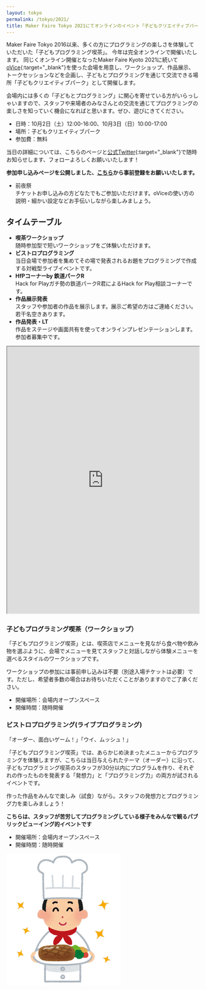 ```yaml
---
layout: tokyo
permalink: /tokyo/2021/
title: Maker Faire Tokyo 2021にてオンラインのイベント「子どもクリエイティブパーク」開催！
---
```

Maker Faire Tokyo 2016以来、多くの方にプログラミングの楽しさを体験していただいた「子どもプログラミング喫茶」。
今年は完全オンラインで開催いたします。
同じくオンライン開催となったMaker Faire Kyoto 2021に続いて[oVice](https://ovice.in){:target="_blank"}を使った会場を用意し、ワークショップ、作品展示、トークセッションなどを企画し、子どもとプログラミングを通じて交流できる場所「子どもクリエイティブパーク」として開催します。

会場内には多くの「子どもとプログラミング」に関心を寄せている方がいらっしゃいますので、スタッフや来場者のみなさんとの交流を通じてプログラミングの楽しさを知っていく機会になればと思います。ぜひ、遊びにきてください。

- 日時：10月2日（土）12:00-16:00、10月3日（日）10:00-17:00
- 場所：子どもクリエイティブパーク
- 参加費：無料

当日の詳細については、こちらのページと[公式Twitter](https://twitter.com/pgmsaloon4kids){:target="_blank"}で随時お知らせします、フォローよろしくお願いいたします！

**参加申し込みページを公開しました、[こちら](https://peatix.com/event/2955769/)から事前登録をお願いいたします。**

- 前夜祭  
チケットお申し込みの方どなたでもご参加いただけます。oViceの使い方の説明・細かい設定などお手伝いしながら楽しみましょう。

## タイムテーブル
- **喫茶ワークショップ**  
随時参加型で短いワークショップをご体験いただけます。
- **ビストロプログラミング**  
当日会場で参加者を集めてその場で発表されるお題をプログラミングで作成する対戦型ライブイベントです。
- **HfPコーナーby 鉄道パークR**  
Hack for Playガチ勢の鉄道パークR君によるHack for Play相談コーナーです。
- **作品展示発表**  
スタッフや参加者の作品を展示します。展示ご希望の方はご連絡ください。若干名空きあります。
- **作品発表・LT**  
作品をステージや画面共有を使ってオンラインプレゼンテーションします。参加者募集中です。


<iframe src="https://docs.google.com/spreadsheets/d/e/2PACX-1vQWMrActqGAQ0hGIuoqKv5ZSK_0CCgq6dMdulwxCdXhl4cSYUDdI2Q7YyhV1HDrYfdwuIEFGanRKPJ7/pubhtml?gid=1924690616&amp;single=true&amp;widget=true&amp;headers=false" width="100%" height="700px"></iframe>

<a id="saloon">

### 子どもプログラミング喫茶（ワークショップ）
「子どもプログラミング喫茶」とは、喫茶店でメニューを見ながら食べ物や飲み物を選ぶように、会場でメニューを見てスタッフと対話しながら体験メニューを選べるスタイルのワークショップです。

ワークショップの参加には事前申し込みは不要（別途入場チケットは必要）です。ただし、希望者多数の場合はお待ちいただくことがありますのでご了承ください。

- 開催場所：会場内オープンスペース
- 開催時間：随時開催

<a id="bistro">

### ビストロプログラミング(ライブプログラミング)
「オーダー、面白いゲーム！」「ウイ、ムッシュ！」

「子どもプログラミング喫茶」では、あらかじめ決まったメニューからプログラミングを体験しますが、こちらは当日与えられたテーマ（オーダー）に沿って、子どもプログラミング喫茶のスタッフが30分以内にプログラムを作り、それぞれの作ったものを発表する「発想力」と「プログラミング力」の両方が試されるイベントです。

作った作品をみんなで楽しみ（試食）ながら。スタッフの発想力とプログラミング力を楽しみましょう！

__こちらは、スタッフが苦労してプログラミングしている様子をみんなで観るパブリックビューイング的イベントです__

- 開催場所：会場内オープンスペース
- 開催時間：随時開催

![ビストロプログラミング](/assets/images/2021/job_chef_man.png)
